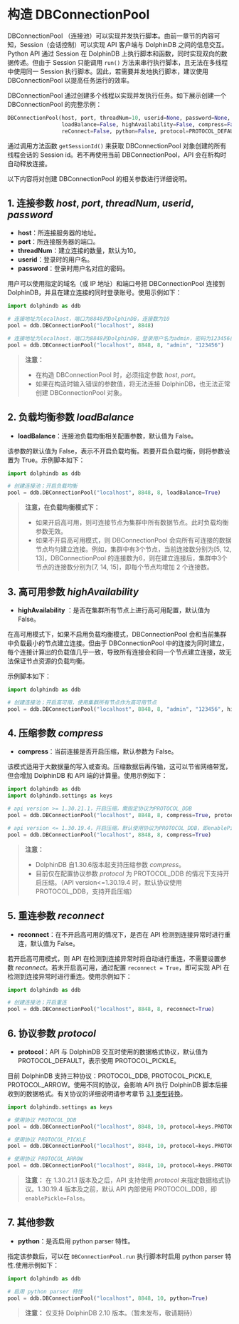 # 构造 DBConnectionPool

DBConnectionPool （连接池）可以实现并发执行脚本。由前一章节的内容可知，Session（会话控制）可以实现 API 客户端与 DolphinDB 之间的信息交互。Python API 通过 Session 在 DolphinDB 上执行脚本和函数，同时实现双向的数据传递。但由于 Session 只能调用 `run()` 方法来串行执行脚本，且无法在多线程中使用同一 Session 执行脚本。因此，若需要并发地执行脚本，建议使用 DBConnectionPool 以提高任务运行的效率。

DBConnectionPool 通过创建多个线程以实现并发执行任务。如下展示创建一个 DBConnectionPool 的完整示例：

```python
DBConnectionPool(host, port, threadNum=10, userid=None, password=None, 
                 loadBalance=False, highAvailability=False, compress=False,  
                 reConnect=False, python=False, protocol=PROTOCOL_DEFAULT)
```

通过调用方法函数 `getSessionId()` 来获取 DBConnectionPool 对象创建的所有线程会话的 Session id。若不再使用当前 DBConnectionPool，API 会在析构时自动释放连接。

以下内容将对创建 DBConnectionPool 的相关参数进行详细说明。

## 1. 连接参数 *host*, *port*, *threadNum*, *userid*, *password*

* **host**：所连接服务器的地址。
* **port**：所连接服务器的端口。
* **threadNum**：建立连接的数量，默认为10。
* **userid**：登录时的用户名。
* **password**：登录时用户名对应的密码。

用户可以使用指定的域名（或 IP 地址）和端口号把 DBConnectionPool 连接到 DolphinDB，并且在建立连接的同时登录账号。使用示例如下：

```python
import dolphindb as ddb

# 连接地址为localhost，端口为8848的DolphinDB，连接数为10
pool = ddb.DBConnectionPool("localhost", 8848)

# 连接地址为localhost，端口为8848的DolphinDB，登录用户名为admin，密码为123456的账户，连接数为8
pool = ddb.DBConnectionPool("localhost", 8848, 8, "admin", "123456")
```

> **注意：**
>
> * 在构造 DBConnectionPool 时，必须指定参数 *host*, *port*。
> * 如果在构造时输入错误的参数值，将无法连接 DolphinDB，也无法正常创建 DBConnectionPool 对象。

## 2. 负载均衡参数 *loadBalance*

* **loadBalance**：连接池负载均衡相关配置参数，默认值为 False。

该参数的默认值为 False，表示不开启负载均衡。若要开启负载均衡，则将参数设置为 True。示例脚本如下：

```python
import dolphindb as ddb

# 创建连接池；开启负载均衡
pool = ddb.DBConnectionPool("localhost", 8848, 8, loadBalance=True)
```

> **注意，在负载均衡模式下：**
>
> * 如果开启高可用，则可连接节点为集群中所有数据节点。此时负载均衡参数无效。
> * 如果不开启高可用模式，则 DBConnectionPool 会向所有可连接的数据节点均匀建立连接。例如，集群中有3个节点，当前连接数分别为[5, 12, 13]，DBConnectionPool 的连接数为6，则在建立连接后，集群中3个节点的连接数分别为[7, 14, 15]，即每个节点均增加 2 个连接数。

## 3. 高可用参数 *highAvailability*

* **highAvailability** ：是否在集群所有节点上进行高可用配置，默认值为 False。

在高可用模式下，如果不启用负载均衡模式，DBConnectionPool 会和当前集群中负载最小的节点建立连接。但由于 DBConnectionPool 中的连接为同时建立，每个连接计算出的负载值几乎一致，导致所有连接会和同一个节点建立连接，故无法保证节点资源的负载均衡。

示例脚本如下：

```python
import dolphindb as ddb

# 创建连接池；开启高可用，使用集群所有节点作为高可用节点
pool = ddb.DBConnectionPool("localhost", 8848, 8, "admin", "123456", highAvailability=True)
```

## 4. 压缩参数 *compress*

* **compress**：当前连接是否开启压缩，默认参数为 False。

该模式适用于大数据量的写入或查询。压缩数据后再传输，这可以节省网络带宽，但会增加 DolphinDB 和 API 端的计算量。使用示例如下：

```python
import dolphindb as ddb
import dolphindb.settings as keys

# api version >= 1.30.21.1，开启压缩，需指定协议为PROTOCOL_DDB
pool = ddb.DBConnectionPool("localhost", 8848, 8, compress=True, protocol=keys.PROTOCOL_DDB)

# api version <= 1.30.19.4，开启压缩，默认使用协议为PROTOCOL_DDB，即enablePickle=False
pool = ddb.DBConnectionPool("localhost", 8848, 8, compress=True)
```

> **注意：**
>
> * DolphinDB 自1.30.6版本起支持压缩参数 *compress*。
> * 目前仅在配置协议参数 *protocol* 为 PROTOCOL_DDB 的情况下支持开启压缩。（API version<=1.30.19.4 时，默认协议使用PROTOCOL_DDB，支持开启压缩）

## 5. 重连参数 *reconnect*

* **reconnect**：在不开启高可用的情况下，是否在 API 检测到连接异常时进行重连，默认值为 False。

若开启高可用模式，则 API 在检测到连接异常时将自动进行重连，不需要设置参数 *reconnect*。若未开启高可用，通过配置 `reconnect = True`，即可实现 API 在检测到连接异常时进行重连。使用示例如下：

```python
import dolphindb as ddb

# 创建连接池；开启重连
pool = ddb.DBConnectionPool("localhost", 8848, 8, reconnect=True)
```

## 6. 协议参数 *protocol*

* **protocol**：API 与 DolphinDB 交互时使用的数据格式协议，默认值为 PROTOCOL_DEFAULT，表示使用 PROTOCOL_PICKLE。

目前 DolphinDB 支持三种协议：PROTOCOL_DDB, PROTOCOL_PICKLE, PROTOCOL_ARROW。使用不同的协议，会影响 API 执行 DolphinDB 脚本后接收到的数据格式。有关协议的详细说明请参考章节 [3.1 类型转换](../../3_AdvancedOperations/3.1_DataTypeCasting/3.1.0_TypeCasting.md)。

```python
import dolphindb.settings as keys

# 使用协议 PROTOCOL_DDB
pool = ddb.DBConnectionPool("localhost", 8848, 10, protocol=keys.PROTOCOL_DDB)

# 使用协议 PROTOCOL_PICKLE
pool = ddb.DBConnectionPool("localhost", 8848, 10, protocol=keys.PROTOCOL_PICKLE)

# 使用协议 PROTOCOL_ARROW
pool = ddb.DBConnectionPool("localhost", 8848, 10, protocol=keys.PROTOCOL_ARROW)
```

> **注意：** 在 1.30.21.1 版本及之后，API 支持使用 *protocol* 来指定数据格式协议。1.30.19.4 版本及之前，默认 API 内部使用 PROTOCOL_DDB，即 `enablePickle=False`。

## 7. 其他参数

* **python**：是否启用 python parser 特性。

指定该参数后，可以在 `DBConnectionPool.run` 执行脚本时启用 python parser 特性.使用示例如下：

```python
import dolphindb as ddb

# 启用 python parser 特性
pool = ddb.DBConnectionPool("localhost", 8848, 10, python=True)
```

> **注意：** 仅支持 DolphinDB 2.10 版本。（暂未发布，敬请期待）
